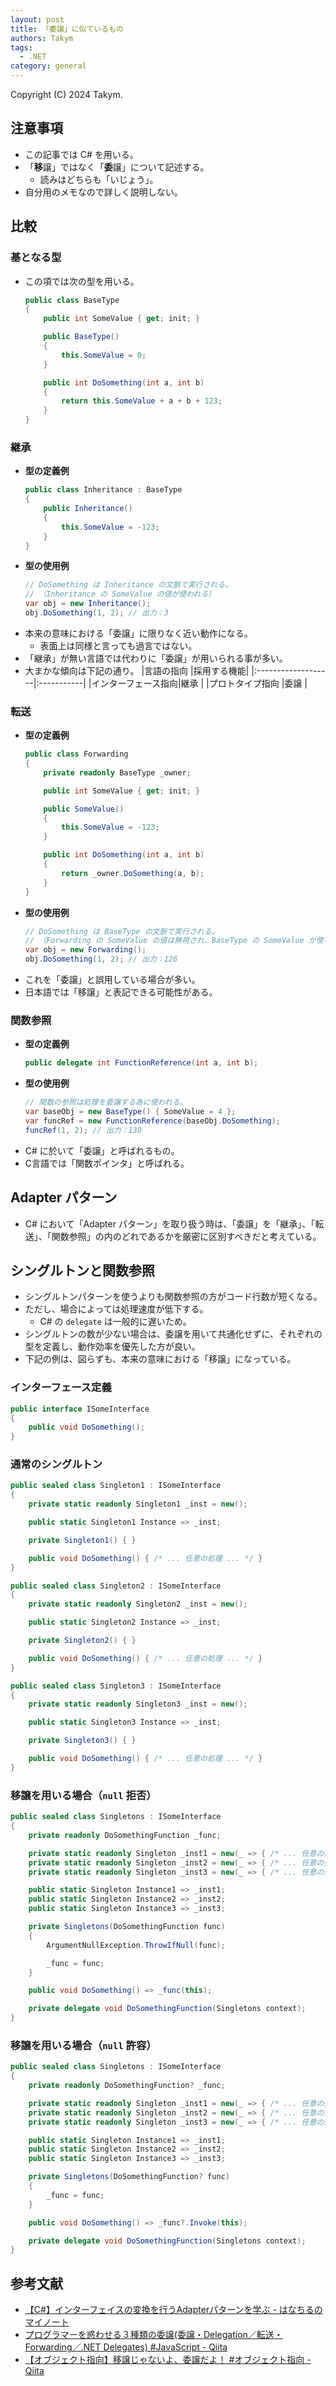 ```yaml
---
layout: post
title: 「委譲」に似ているもの
authors: Takym
tags:
  - .NET
category: general
---
```

Copyright (C) 2024 Takym.

<!-- 没題名：「委譲の厳密な定義を確認する」 -->

## 注意事項
* この記事では C# を用いる。
* 「**移**譲」ではなく「**委**譲」について記述する。
	* 読みはどちらも「いじょう」。
* 自分用のメモなので詳しく説明しない。

## 比較

### 基となる型
* この項では次の型を用いる。
	```cs
	public class BaseType
	{
		public int SomeValue { get; init; }

		public BaseType()
		{
			this.SomeValue = 0;
		}

		public int DoSomething(int a, int b)
		{
			return this.SomeValue + a + b + 123;
		}
	}
	```

### 継承
* **型の定義例**
	```cs
	public class Inheritance : BaseType
	{
		public Inheritance()
		{
			this.SomeValue = -123;
		}
	}
	```
* **型の使用例**
	```cs
	// DoSomething は Inheritance の文脈で実行される。
	// （Inheritance の SomeValue の値が使われる）
	var obj = new Inheritance();
	obj.DoSomething(1, 2); // 出力：3
	```
* 本来の意味における「委譲」に限りなく近い動作になる。
	* 表面上は同様と言っても過言ではない。
* 「継承」が無い言語では代わりに「委譲」が用いられる事が多い。
* 大まかな傾向は下記の通り。
	|言語の指向          |採用する機能|
	|:-------------------|:-----------|
	|インターフェース指向|継承        |
	|プロトタイプ指向    |委譲        |

### 転送
* **型の定義例**
	```cs
	public class Forwarding
	{
		private readonly BaseType _owner;

		public int SomeValue { get; init; }

		public SomeValue()
		{
			this.SomeValue = -123;
		}

		public int DoSomething(int a, int b)
		{
			return _owner.DoSomething(a, b);
		}
	}
	```
* **型の使用例**
	```cs
	// DoSomething は BaseType の文脈で実行される。
	// （Forwarding の SomeValue の値は無視され、BaseType の SomeValue が使われる）
	var obj = new Forwarding();
	obj.DoSomething(1, 2); // 出力：126
	```
* これを「委譲」と誤用している場合が多い。
* 日本語では「移譲」と表記できる可能性がある。

### 関数参照
* **型の定義例**
	```cs
	public delegate int FunctionReference(int a, int b);
	```
* **型の使用例**
	```cs
	// 関数の参照は処理を委譲する為に使われる。
	var baseObj = new BaseType() { SomeValue = 4 };
	var funcRef = new FunctionReference(baseObj.DoSomething);
	funcRef(1, 2); // 出力：130
	```
* C# に於いて「委譲」と呼ばれるもの。
* C言語では「関数ポインタ」と呼ばれる。

## Adapter パターン
* C# において「Adapter パターン」を取り扱う時は、「委譲」を「継承」、「転送」、「関数参照」の内のどれであるかを厳密に区別すべきだと考えている。

## シングルトンと関数参照
* シングルトンパターンを使うよりも関数参照の方がコード行数が短くなる。
* ただし、場合によっては処理速度が低下する。
	* C# の `delegate` は一般的に遅いため。
* シングルトンの数が少ない場合は、委譲を用いて共通化せずに、それぞれの型を定義し、動作効率を優先した方が良い。
* 下記の例は、図らずも、本来の意味における「移譲」になっている。

### インターフェース定義
```cs
public interface ISomeInterface
{
	public void DoSomething();
}
```

### 通常のシングルトン
```cs
public sealed class Singleton1 : ISomeInterface
{
	private static readonly Singleton1 _inst = new();

	public static Singleton1 Instance => _inst;

	private Singleton1() { }

	public void DoSomething() { /* ... 任意の処理 ... */ }
}

public sealed class Singleton2 : ISomeInterface
{
	private static readonly Singleton2 _inst = new();

	public static Singleton2 Instance => _inst;

	private Singleton2() { }

	public void DoSomething() { /* ... 任意の処理 ... */ }
}

public sealed class Singleton3 : ISomeInterface
{
	private static readonly Singleton3 _inst = new();

	public static Singleton3 Instance => _inst;

	private Singleton3() { }

	public void DoSomething() { /* ... 任意の処理 ... */ }
}
```

### 移譲を用いる場合（`null` 拒否）
```cs
public sealed class Singletons : ISomeInterface
{
	private readonly DoSomethingFunction _func;

	private static readonly Singleton _inst1 = new(_ => { /* ... 任意の処理 ... */ });
	private static readonly Singleton _inst2 = new(_ => { /* ... 任意の処理 ... */ });
	private static readonly Singleton _inst3 = new(_ => { /* ... 任意の処理 ... */ });

	public static Singleton Instance1 => _inst1;
	public static Singleton Instance2 => _inst2;
	public static Singleton Instance3 => _inst3;

	private Singletons(DoSomethingFunction func)
	{
		ArgumentNullException.ThrowIfNull(func);

		_func = func;
	}

	public void DoSomething() => _func(this);

	private delegate void DoSomethingFunction(Singletons context);
}
```

### 移譲を用いる場合（`null` 許容）
```cs
public sealed class Singletons : ISomeInterface
{
	private readonly DoSomethingFunction? _func;

	private static readonly Singleton _inst1 = new(_ => { /* ... 任意の処理 ... */ });
	private static readonly Singleton _inst2 = new(_ => { /* ... 任意の処理 ... */ });
	private static readonly Singleton _inst3 = new(_ => { /* ... 任意の処理 ... */ });

	public static Singleton Instance1 => _inst1;
	public static Singleton Instance2 => _inst2;
	public static Singleton Instance3 => _inst3;

	private Singletons(DoSomethingFunction? func)
	{
		_func = func;
	}

	public void DoSomething() => _func?.Invoke(this);

	private delegate void DoSomethingFunction(Singletons context);
}
```

## 参考文献
* [【C#】インターフェイスの変換を行うAdapterパターンを学ぶ - はなちるのマイノート](https://www.hanachiru-blog.com/entry/2021/03/18/120000)
* [プログラマーを惑わせる３種類の委譲(委譲・Delegation／転送・Forwarding／.NET Delegates) #JavaScript - Qiita](https://qiita.com/jesus_isao/items/4b6b7846ccf5eb46b1bc)
* [【オブジェクト指向】移譲じゃないよ、委譲だよ！ #オブジェクト指向 - Qiita](https://qiita.com/tatsumi_t2/items/b9dd10a4e4929fee3eff)
